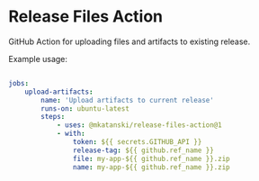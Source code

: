 # Release Files Action
GitHub Action for uploading files and artifacts to existing release.

Example usage:

```yml

jobs:
    upload-artifacts:
        name: 'Upload artifacts to current release'
        runs-on: ubuntu-latest
        steps:
            - uses: @mkatanski/release-files-action@1
            - with:
                token: ${{ secrets.GITHUB_API }}
                release-tag: ${{ github.ref_name }}
                file: my-app-${{ github.ref_name }}.zip
                name: my-app-${{ github.ref_name }}.zip


```
